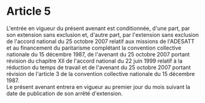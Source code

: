 # Article 5

  
L'entrée en vigueur du présent avenant est conditionnée, d'une part, par son extension sans exclusion et, d'autre part, par l'extension sans exclusion de l'accord national du 25 octobre 2007 relatif aux missions de l'ADESATT et au financement du paritarisme complétant la convention collective nationale du 15 décembre 1987, de l'avenant du 25 octobre 2007 portant révision du chapitre XII de l'accord national du 22 juin 1999 relatif à la réduction du temps de travail et de l'avenant du 25 octobre 2007 portant révision de l'article 3 de la convention collective nationale du 15 décembre 1987.   
Le présent avenant entrera en vigueur au premier jour du mois suivant la date de publication de son arrêté d'extension.

